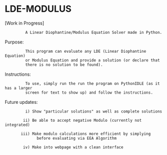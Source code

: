 # LDE-MODULUS

[Work in Progress]

             A Linear Diophantine/Modulus Equation Solver made in Python. 

Purpose:

             This program can evaluate any LDE (Linear Diophantine Equation)
             or Modulus Equation and provide a solution (or declare that
             there is no solution to be found). 

Instructions:

             To use, simply run the run the program on PythonIDLE (as it has a larger 
             screen for text to show up) and follow the instructions.

Future updates:
             
             i) Show "particular solutions" as well as complete solutions
             
            ii) Be able to accept negative Modulo (currently not integrated)
             
           iii) Make modulo calculations more efficient by simplying
                  before evaluating via EEA Algorithm
                  
            iv) Make into webpage with a clean interface

